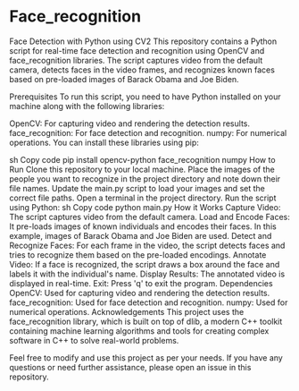 # Face_recognition
Face Detection with Python using CV2
This repository contains a Python script for real-time face detection and recognition using OpenCV and face_recognition libraries. The script captures video from the default camera, detects faces in the video frames, and recognizes known faces based on pre-loaded images of Barack Obama and Joe Biden.

Prerequisites
To run this script, you need to have Python installed on your machine along with the following libraries:

OpenCV: For capturing video and rendering the detection results.
face_recognition: For face detection and recognition.
numpy: For numerical operations.
You can install these libraries using pip:

sh
Copy code
pip install opencv-python face_recognition numpy
How to Run
Clone this repository to your local machine.
Place the images of the people you want to recognize in the project directory and note down their file names.
Update the main.py script to load your images and set the correct file paths.
Open a terminal in the project directory.
Run the script using Python:
sh
Copy code
python main.py
How it Works
Capture Video: The script captures video from the default camera.
Load and Encode Faces: It pre-loads images of known individuals and encodes their faces. In this example, images of Barack Obama and Joe Biden are used.
Detect and Recognize Faces: For each frame in the video, the script detects faces and tries to recognize them based on the pre-loaded encodings.
Annotate Video: If a face is recognized, the script draws a box around the face and labels it with the individual's name.
Display Results: The annotated video is displayed in real-time.
Exit: Press 'q' to exit the program.
Dependencies
OpenCV: Used for capturing video and rendering the detection results.
face_recognition: Used for face detection and recognition.
numpy: Used for numerical operations.
Acknowledgements
This project uses the face_recognition library, which is built on top of dlib, a modern C++ toolkit containing machine learning algorithms and tools for creating complex software in C++ to solve real-world problems.

Feel free to modify and use this project as per your needs. If you have any questions or need further assistance, please open an issue in this repository.
